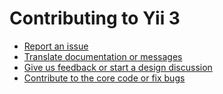 Contributing to Yii 3
=====================

- [Report an issue](../docs/internals/report-an-issue.md)
- [Translate documentation or messages](../docs/internals/translation-workflow.md)
- [Give us feedback or start a design discussion](http://www.yiiframework.com/forum/index.php/forum/42-general-discussions-for-yii-20/)
- [Contribute to the core code or fix bugs](../docs/internals/git-workflow.md)
